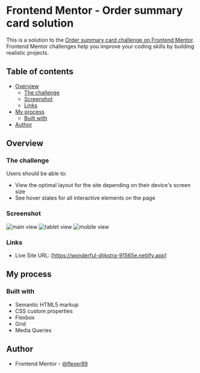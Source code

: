 # Frontend Mentor - Order summary card solution

This is a solution to the [Order summary card challenge on Frontend Mentor](https://www.frontendmentor.io/challenges/order-summary-component-QlPmajDUj). Frontend Mentor challenges help you improve your coding skills by building realistic projects.

## Table of contents

-   [Overview](#overview)
    -   [The challenge](#the-challenge)
    -   [Screenshot](#screenshot)
    -   [Links](#links)
-   [My process](#my-process)
    -   [Built with](#built-with)
-   [Author](#author)

## Overview

### The challenge

Users should be able to:

-   View the optimal layout for the site depending on their device's screen size
-   See hover states for all interactive elements on the page

### Screenshot

![main view](https://i.imgur.com/qng30Ah.png)
![tablet view](https://i.imgur.com/p1c9kFh.png)
![mobile view](https://i.imgur.com/vm82Eyv.png)

### Links

-   Live Site URL: [https://wonderful-dijkstra-91565e.netlify.app]

## My process

### Built with

-   Semantic HTML5 markup
-   CSS custom properties
-   Flexbox
-   Grid
-   Media Queries

## Author

-   Frontend Mentor - [@flexer89](https://www.frontendmentor.io/profile/flexer89)
